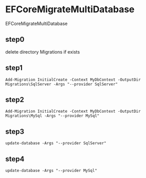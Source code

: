 # EFCoreMigrateMultiDatabase
EFCoreMigrateMultiDatabase
## step0
delete directory Migrations if exists
## step1
```shell
Add-Migration InitialCreate -Context MyDbContext -OutputDir Migrations\SqlServer -Args "--provider SqlServer"
```
## step2
```shell
Add-Migration InitialCreate -Context MyDbContext -OutputDir Migrations\MySql -Args "--provider MySql"
```
## step3
```shell
update-database -Args "--provider SqlServer"
```
## step4
```shell
update-database -Args "--provider MySql"
```